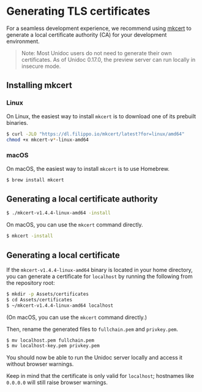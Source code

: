 # Generating TLS certificates

For a seamless development experience, we recommend using [mkcert](https://github.com/FiloSottile/mkcert) to generate a local certificate authority (CA) for your development environment.

>   Note:
>   Most Unidoc users do not need to generate their own certificates. As of Unidoc 0.17.0, the preview server can run locally in insecure mode.


## Installing mkcert

### Linux

On Linux, the easiest way to install `mkcert` is to download one of its prebuilt binaries.

```bash
$ curl -JLO "https://dl.filippo.io/mkcert/latest?for=linux/amd64"
chmod +x mkcert-v*-linux-amd64
```

### macOS

On macOS, the easiest way to install `mkcert` is to use Homebrew.

```bash
$ brew install mkcert
```

## Generating a local certificate authority

```bash
$ ./mkcert-v1.4.4-linux-amd64 -install
```

On macOS, you can use the `mkcert` command directly.

```bash
$ mkcert -install
```

## Generating a local certificate

If the `mkcert-v1.4.4-linux-amd64` binary is located in your home directory, you can generate a certificate for `localhost` by running the following from the repository root:

```bash
$ mkdir -p Assets/certificates
$ cd Assets/certificates
$ ~/mkcert-v1.4.4-linux-amd64 localhost
```

(On macOS, you can use the `mkcert` command directly.)

Then, rename the generated files to `fullchain.pem` and `privkey.pem`.

```bash
$ mv localhost.pem fullchain.pem
$ mv localhost-key.pem privkey.pem
```

You should now be able to run the Unidoc server locally and access it without browser warnings.

Keep in mind that the certificate is only valid for `localhost`; hostnames like `0.0.0.0` will still raise browser warnings.
